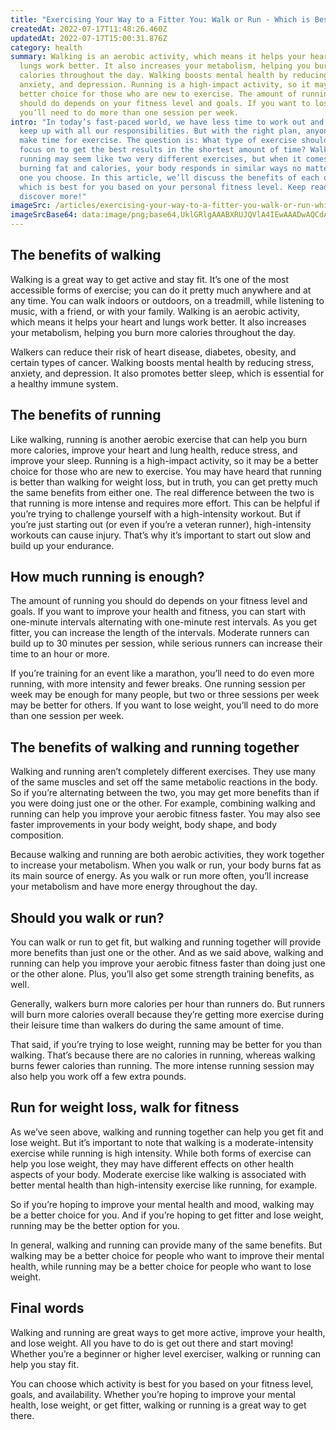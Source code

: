 ```yaml
---
title: "Exercising Your Way to a Fitter You: Walk or Run - Which is Best For You?"
createdAt: 2022-07-17T11:48:26.460Z
updatedAt: 2022-07-17T15:00:31.876Z
category: health
summary: Walking is an aerobic activity, which means it helps your heart and
  lungs work better. It also increases your metabolism, helping you burn more
  calories throughout the day. Walking boosts mental health by reducing stress,
  anxiety, and depression. Running is a high-impact activity, so it may be a
  better choice for those who are new to exercise. The amount of running you
  should do depends on your fitness level and goals. If you want to lose weight,
  you’ll need to do more than one session per week.
intro: "In today’s fast-paced world, we have less time to work out and still
  keep up with all our responsibilities. But with the right plan, anyone can
  make time for exercise. The question is: What type of exercise should you
  focus on to get the best results in the shortest amount of time? Walking or
  running may seem like two very different exercises, but when it comes to
  burning fat and calories, your body responds in similar ways no matter which
  one you choose. In this article, we’ll discuss the benefits of each one and
  which is best for you based on your personal fitness level. Keep reading to
  discover more!"
imageSrc: /articles/exercising-your-way-to-a-fitter-you-walk-or-run-which-is-best-for-you.png
imageSrcBase64: data:image/png;base64,UklGRlgAAABXRUJQVlA4IEwAAADwAQCdASoKAAoAAUAmJQBOgCK4NVCFlvAA/fBvvb8UgByCLxpogb2zc9ZymGnwOBphMY5U+KgmZ9DC2UJstY/6etVdacVKIZragsQA
---
```


## The benefits of walking

Walking is a great way to get active and stay fit. It’s one of the most accessible forms of exercise; you can do it pretty much anywhere and at any time. You can walk indoors or outdoors, on a treadmill, while listening to music, with a friend, or with your family. Walking is an aerobic activity, which means it helps your heart and lungs work better. It also increases your metabolism, helping you burn more calories throughout the day.

Walkers can reduce their risk of heart disease, diabetes, obesity, and certain types of cancer. Walking boosts mental health by reducing stress, anxiety, and depression. It also promotes better sleep, which is essential for a healthy immune system.

## The benefits of running

Like walking, running is another aerobic exercise that can help you burn more calories, improve your heart and lung health, reduce stress, and improve your sleep. Running is a high-impact activity, so it may be a better choice for those who are new to exercise. You may have heard that running is better than walking for weight loss, but in truth, you can get pretty much the same benefits from either one. The real difference between the two is that running is more intense and requires more effort. This can be helpful if you’re trying to challenge yourself with a high-intensity workout. But if you’re just starting out (or even if you’re a veteran runner), high-intensity workouts can cause injury. That’s why it’s important to start out slow and build up your endurance.

## How much running is enough?

The amount of running you should do depends on your fitness level and goals. If you want to improve your health and fitness, you can start with one-minute intervals alternating with one-minute rest intervals. As you get fitter, you can increase the length of the intervals. Moderate runners can build up to 30 minutes per session, while serious runners can increase their time to an hour or more.

If you’re training for an event like a marathon, you’ll need to do even more running, with more intensity and fewer breaks. One running session per week may be enough for many people, but two or three sessions per week may be better for others.
If you want to lose weight, you’ll need to do more than one session per week.

## The benefits of walking and running together

Walking and running aren’t completely different exercises. They use many of the same muscles and set off the same metabolic reactions in the body. So if you’re alternating between the two, you may get more benefits than if you were doing just one or the other. For example, combining walking and running can help you improve your aerobic fitness faster. You may also see faster improvements in your body weight, body shape, and body composition.

Because walking and running are both aerobic activities, they work together to increase your metabolism. When you walk or run, your body burns fat as its main source of energy. As you walk or run more often, you’ll increase your metabolism and have more energy throughout the day.

## Should you walk or run?

You can walk or run to get fit, but walking and running together will provide more benefits than just one or the other. And as we said above, walking and running can help you improve your aerobic fitness faster than doing just one or the other alone. Plus, you’ll also get some strength training benefits, as well.

Generally, walkers burn more calories per hour than runners do. But runners will burn more calories overall because they’re getting more exercise during their leisure time than walkers do during the same amount of time.

That said, if you’re trying to lose weight, running may be better for you than walking. That’s because there are no calories in running, whereas walking burns fewer calories than running. The more intense running session may also help you work off a few extra pounds.

## Run for weight loss, walk for fitness

As we’ve seen above, walking and running together can help you get fit and lose weight. But it’s important to note that walking is a moderate-intensity exercise while running is high intensity. While both forms of exercise can help you lose weight, they may have different effects on other health aspects of your body. Moderate exercise like walking is associated with better mental health than high-intensity exercise like running, for example.

So if you’re hoping to improve your mental health and mood, walking may be a better choice for you. And if you’re hoping to get fitter and lose weight, running may be the better option for you.

In general, walking and running can provide many of the same benefits. But walking may be a better choice for people who want to improve their mental health, while running may be a better choice for people who want to lose weight.

## Final words

Walking and running are great ways to get more active, improve your health, and lose weight. All you have to do is get out there and start moving! Whether you’re a beginner or higher level exerciser, walking or running can help you stay fit.

You can choose which activity is best for you based on your fitness level, goals, and availability. Whether you’re hoping to improve your mental health, lose weight, or get fitter, walking or running is a great way to get there.
